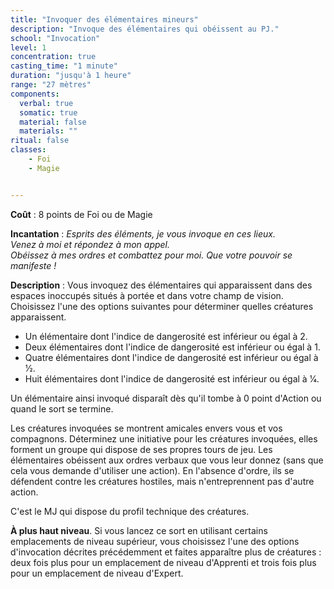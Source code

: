 ```yaml
---
title: "Invoquer des élémentaires mineurs"
description: "Invoque des élémentaires qui obéissent au PJ."
school: "Invocation"
level: 1
concentration: true
casting_time: "1 minute"
duration: "jusqu'à 1 heure"
range: "27 mètres"
components:
  verbal: true
  somatic: true
  material: false
  materials: ""
ritual: false
classes:
    - Foi
    - Magie


---
```

**Coût** : 8 points de Foi ou de Magie

**Incantation** : *Esprits des éléments, je vous invoque en ces lieux.*    
*Venez à moi et répondez à mon appel.*     
*Obéissez à mes ordres et combattez pour moi. Que votre pouvoir se manifeste !*    

**Description** : Vous invoquez des élémentaires qui apparaissent dans des espaces inoccupés situés à portée et dans votre champ de vision. Choisissez l'une des options suivantes pour déterminer quelles créatures apparaissent.
* Un élémentaire dont l'indice de dangerosité est inférieur ou égal à 2.
* Deux élémentaires dont l'indice de dangerosité est inférieur ou égal à 1.
* Quatre élémentaires dont l'indice de dangerosité est inférieur ou égal à 1⁄2.
* Huit élémentaires dont l'indice de dangerosité est inférieur ou égal à 1⁄4.

Un élémentaire ainsi invoqué disparaît dès qu'il tombe à 0 point d'Action ou quand le sort se termine.

Les créatures invoquées se montrent amicales envers vous et vos compagnons. Déterminez une initiative pour les créatures invoquées, elles forment un groupe qui dispose de ses propres tours de jeu. Les élémentaires obéissent aux ordres verbaux que vous leur donnez (sans que cela vous demande d'utiliser une action). En l'absence d'ordre, ils se défendent contre les créatures hostiles, mais n'entreprennent pas d'autre action.

C'est le MJ qui dispose du profil technique des créatures.

**À plus haut niveau**. Si vous lancez ce sort en utilisant certains emplacements de niveau supérieur, vous choisissez l'une des options d'invocation décrites précédemment et faites apparaître plus de créatures : deux fois plus pour un emplacement de niveau d'Apprenti et trois fois plus pour un emplacement de niveau d'Expert.
